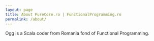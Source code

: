 ```yaml
---
layout: page
title: About PureCore.ro | FunctionalProgramming.ro
permalink: /about/
---
```


Ogg is a Scala coder from Romania fond of Functional Programming.
